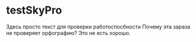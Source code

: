 # testSkyPro
Здесь просто текст для проверки работоспосбности
Почему эта зараза не проверяет орфографию? Это не есть хорошо.